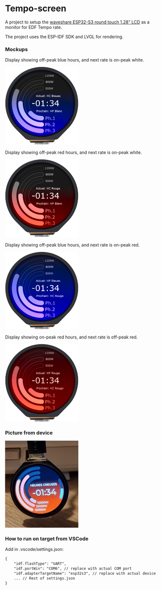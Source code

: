 Tempo-screen
====================
A project to setup the [waveshare ESP32-S3 round touch 1.28" LCD](https://www.waveshare.com/wiki/ESP32-S3-Touch-LCD-1.28) as a monitor for EDF Tempo rate.

The project uses the ESP-IDF SDK and LVGL for rendering.

### Mockups

Display showing off-peak blue hours, and next rate is on-peak white.

<img src=HCBleues_HPBlanc.png width="240" />

Display showing off-peak red hours, and next rate is on-peak white.

<img src=HCRouge_HPBlanc.png width="240" />

Display showing off-peak blue hours, and next rate is on-peak red.

<img src=HPBleues_HCRouge.png width="240" />

Display showing on-peak red hours, and next rate is off-peak red.

<img src="HPRouge_HCRouge.png" width="240" />

### Picture from device

<img src="ondevice_picture.jpg" width="240" />

### How to run on target from VSCode

Add in .vscode/settings.json:
```
{
    "idf.flashType": "UART",
    "idf.portWin": "COM6", // replace with actual COM port
    "idf.adapterTargetName": "esp32s3", // replace with actual device
    ... // Rest of settings.json
}
```